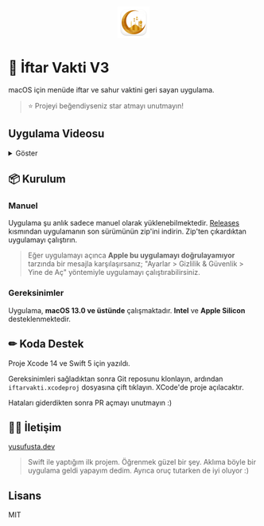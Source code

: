<p align="center">
  <img src="https://raw.githubusercontent.com/yusufusta/iftarvakti/main/iftarvakti/Assets.xcassets/AppIcon.appiconset/icon_512%401x.png" height=64 />
</p>

# 🕌 İftar Vakti V3
macOS için menüde iftar ve sahur vaktini geri sayan uygulama.

> ⭐️ Projeyi beğendiyseniz star atmayı unutmayın!

## Uygulama Videosu
<details>
  <summary>Göster</summary>

![Screen Recording 2023-03-26 at 16 02 29](https://user-images.githubusercontent.com/46392667/227778690-8745ea11-991a-4d75-b722-d1e89b084daf.gif)

</details>


## 📦 Kurulum

### Manuel
Uygulama şu anlık sadece manuel olarak yüklenebilmektedir. [Releases](https://github.com/yusufusta/iftarvakti/releases) kısmından uygulamanın son sürümünün zip'ini indirin.
Zip'ten çıkardıktan uygulamayı çalıştırın.

> Eğer uygulamayı açınca **Apple bu uygulamayı doğrulayamıyor** tarzında bir mesajla karşılaşırsanız; "Ayarlar > Gizlilik & Güvenlik > Yine de Aç" yöntemiyle uygulamayı çalıştırabilirsiniz.

### Gereksinimler
Uygulama, **macOS 13.0 ve üstünde** çalışmaktadır. **Intel** ve **Apple Silicon** desteklenmektedir.

## ✏ Koda Destek
Proje Xcode 14 ve Swift 5 için yazıldı.

Gereksinimleri sağladıktan sonra Git reposunu klonlayın, ardından `iftarvakti.xcodeproj` dosyasına çift tıklayın. XCode'de proje açılacaktır.

Hataları giderdikten sonra PR açmayı unutmayın :)

## 👨‍💻 İletişim
[yusufusta.dev](https://yusufusta.dev)

> Swift ile yaptığım ilk projem. Öğrenmek güzel bir şey. Aklıma böyle bir uygulama geldi yapayım dedim. Ayrıca oruç tutarken de iyi oluyor :)
## Lisans

MIT